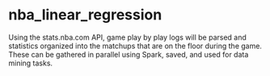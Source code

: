 # nba_linear_regression

Using the stats.nba.com API, game play by play logs will be parsed and statistics organized into the matchups that are on the floor during the game. These can be gathered in parallel using Spark, saved, and used for data mining tasks.
